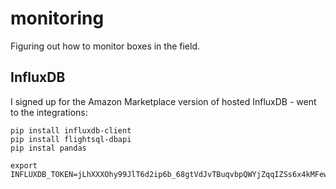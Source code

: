 # monitoring
Figuring out how to monitor boxes in the field.

## InfluxDB

I signed up for the Amazon Marketplace version of hosted InfluxDB - went to the integrations:

```
pip install influxdb-client
pip install flightsql-dbapi
pip instal pandas
```


```
export INFLUXDB_TOKEN=jLhXXXOhy99JlT6d2ip6b_68gtVdJvTBuqvbpQWYjZqqIZSs6x4kMFewrYrHc_VAECNrCGawMLtA1WPV50JodA==
```

